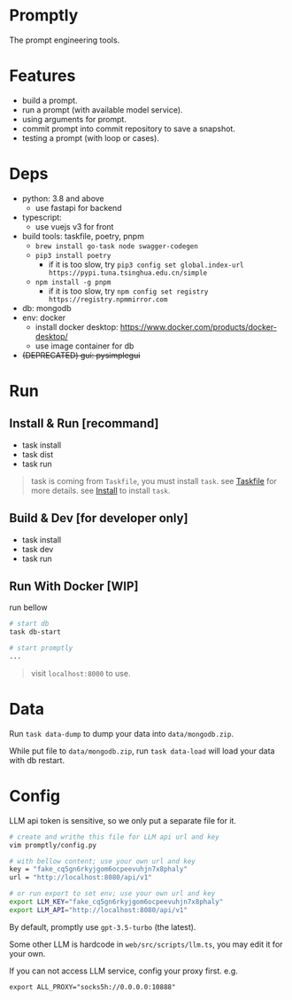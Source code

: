 # Promptly

The prompt engineering tools.

# Features

- build a prompt.
- run a prompt (with available model service).
- using arguments for prompt.
- commit prompt into commit repository to save a snapshot.
- testing a prompt (with loop or cases).

# Deps

- python: 3.8 and above
  - use fastapi for backend
- typescript:
  - use vuejs v3 for front
- build tools: taskfile, poetry, pnpm
  - `brew install go-task node swagger-codegen`
  - `pip3 install poetry`
    - if it is too slow, try `pip3 config set global.index-url https://pypi.tuna.tsinghua.edu.cn/simple`
  - `npm install -g pnpm`
    - if it is too slow, try `npm config set registry https://registry.npmmirror.com`
- db: mongodb
- env: docker
  - install docker desktop: https://www.docker.com/products/docker-desktop/
  - use image container for db
- ~~(DEPRECATED) gui: pysimplegui~~

# Run

## Install & Run [recommand]

- task install
- task dist
- task run

> task is coming from `Taskfile`, you must install `task`.
> see [Taskfile](https://taskfile.dev/) for more details.
> see [Install](https://taskfile.dev/installation/) to install `task`.

## Build & Dev [for developer only]

- task install
- task dev
- task run

## Run With Docker [WIP]

run bellow

```sh
# start db
task db-start

# start promptly
...
```

> visit `localhost:8000` to use.


# Data
Run `task data-dump` to dump your data into `data/mongodb.zip`.

While put file to `data/mongodb.zip`, run `task data-load` will load your data with db restart.

# Config

LLM api token is sensitive, so we only put a separate file for it.

```sh
# create and writhe this file for LLM api url and key
vim promptly/config.py

# with bellow content; use your own url and key
key = "fake_cq5gn6rkyjgom6ocpeevuhjn7x8phaly"
url = "http://localhost:8080/api/v1"

# or run export to set env; use your own url and key
export LLM_KEY="fake_cq5gn6rkyjgom6ocpeevuhjn7x8phaly"
export LLM_API="http://localhost:8080/api/v1"
```

By default, promptly use `gpt-3.5-turbo` (the latest).

Some other LLM is hardcode in `web/src/scripts/llm.ts`, you may edit it for your own.

If you can not access LLM service, config your proxy first.
e.g.

```shell
export ALL_PROXY="socks5h://0.0.0.0:10888"
```